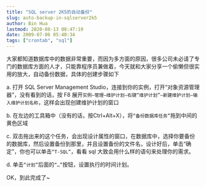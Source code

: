 ```yaml
---
title: "SQL server 2K5的自动备份"
slug: auto-backup-in-sqlserver2k5
author: Bin Hua
lastmod: 2020-08-13 08:47:19
date: 2009-07-06 05:40:34
tags: ["crontab", "sql"]
---
```


大家都知道数据库中的数据非常重要，而因为多方面的原因，很多公司未必请了专门的数据库方面的人才，只能靠程序员兼做着，今天就和大家分享一个偷懒但很实用的放大，自动备份数据，具体的创建步骤如下

a. 打开 SQL Server Management Studio，连接到你的实例，打开“对象资源管理器”，没有看到的话，按 F8 展开`实例–管理–维护计划–右键“维护计划”–新建维护计划–输入维护计划名称`，这样会出现创建维护计划的窗口

b. 在左边的工具箱中（没有的话，按Ctrl+Alt+X），将`“备份数据库任务”`拖到中间的黄色区域

c. 双击拖出来的这个任务，会出现设计属性的窗口，在数据库中，选择你要备份的数据库，然后设置备份到那里，并且设置备份的文件名，设计好后，单击“确定”，你也可以单击`“T-SQL”`，看看 sql 大致会用什么样的语句来处理你的需求。

d. 单击`“计划”`后面的`“…”`按钮，设置执行的时间计划。

OK，到此完成了~